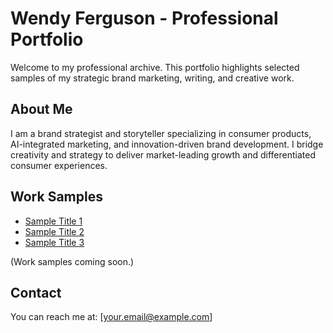 # Wendy Ferguson - Professional Portfolio

Welcome to my professional archive. This portfolio highlights selected samples of my strategic brand marketing, writing, and creative work.

## About Me
I am a brand strategist and storyteller specializing in consumer products, AI-integrated marketing, and innovation-driven brand development. I bridge creativity and strategy to deliver market-leading growth and differentiated consumer experiences.

## Work Samples
- [Sample Title 1](/path-to-your-file)
- [Sample Title 2](/path-to-your-file)
- [Sample Title 3](/path-to-your-file)

(Work samples coming soon.)

## Contact
You can reach me at: [your.email@example.com]
